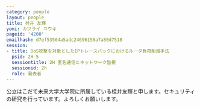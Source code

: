 ```yaml
---
category: people
layout: people
title: 桂井 友輝
yomi: カツライ ユウキ
pageid: '4200'
emailhash: d7ef53504a5adc24696158a7a80d7518
session:
- title: DoS攻撃を対象としたIPトレースバックにおけるルータ負荷削減手法
  psid: 2H-5
  sessiontitle: 2H 匿名通信とネットワーク監視
  sessionid: 2h
  role: 発表者
---
```

公立はこだて未来大学大学院に所属している桂井友輝と申します。セキュリティの研究を行っています。よろしくお願いします。